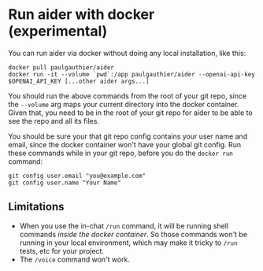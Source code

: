 
# Run aider with docker (experimental)

You can run aider via docker without doing any local installation, like this:

```
docker pull paulgauthier/aider
docker run -it --volume `pwd`:/app paulgauthier/aider --openai-api-key $OPENAI_API_KEY [...other aider args...]
```

You should run the above commands from the root of your git repo,
since the `--volume` arg maps your current directory into the
docker container.
Given that, you need to be in the root of your git repo for aider to be able to
see the repo and all its files.

You should be sure your that
git repo config contains your user name and email, since the
docker container won't have your global git config.
Run these commands while in your git repo, before
you do the `docker run` command:

```
git config user.email "you@example.com"
git config user.name "Your Name"
```  


## Limitations

- When you use the in-chat `/run` command, it will
be running shell commands *inside the docker container*.
So those commands won't be running in your local environment,
which may make it tricky to `/run` tests, etc for your project.
- The `/voice` command won't work.